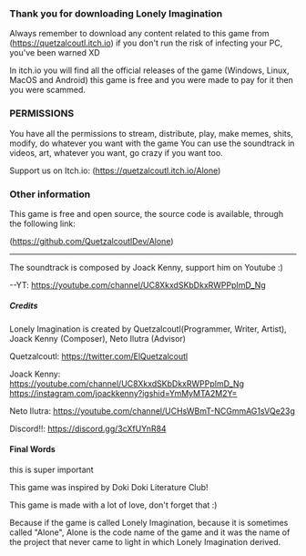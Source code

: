 ### Thank you for downloading Lonely Imagination

Always remember to download any content related to this game from (https://quetzalcoutl.itch.io)
if you don't run the risk of infecting your PC, you've been warned XD

In itch.io you will find all the official releases of the game (Windows, Linux, MacOS and Android)
this game is free and you were made to pay for it then you were scammed.

### PERMISSIONS

You have all the permissions to stream, distribute, play, make memes, shits, modify, do whatever you want with the game
You can use the soundtrack in videos, art, whatever you want, go crazy if you want too.

Support us on Itch.io: (https://quetzalcoutl.itch.io/Alone)

### Other information

This game is free and open source, the source code is available, through the following link:

(https://github.com/QuetzalcoutlDev/Alone)

------------------------------------------
The soundtrack is composed by Joack Kenny, support him on Youtube :)

--YT: https://youtube.com/channel/UC8XkxdSKbDkxRWPPpImD_Ng

##### Credits #######

Lonely Imagination is created by Quetzalcoutl(Programmer, Writer, Artist), Joack Kenny (Composer), Neto Ilutra (Advisor)

Quetzalcoutl:
	https://twitter.com/ElQuetzalcoutl

Joack Kenny:
	https://youtube.com/channel/UC8XkxdSKbDkxRWPPpImD_Ng
	https://instagram.com/joackkenny?igshid=YmMyMTA2M2Y=

Neto Ilutra:
	https://youtube.com/channel/UCHsWBmT-NCGmmAG1sVQe23g

Discord!!:
https://discord.gg/3cXfUYnR84

#### Final Words ################

this is super important

This game was inspired by Doki Doki Literature Club!

This game is made with a lot of love, don't forget that :)

Because if the game is called Lonely Imagination, because it is sometimes called "Alone", Alone is the code name of the game and it was the name of the project that never came to light in which Lonely Imagination derived.
